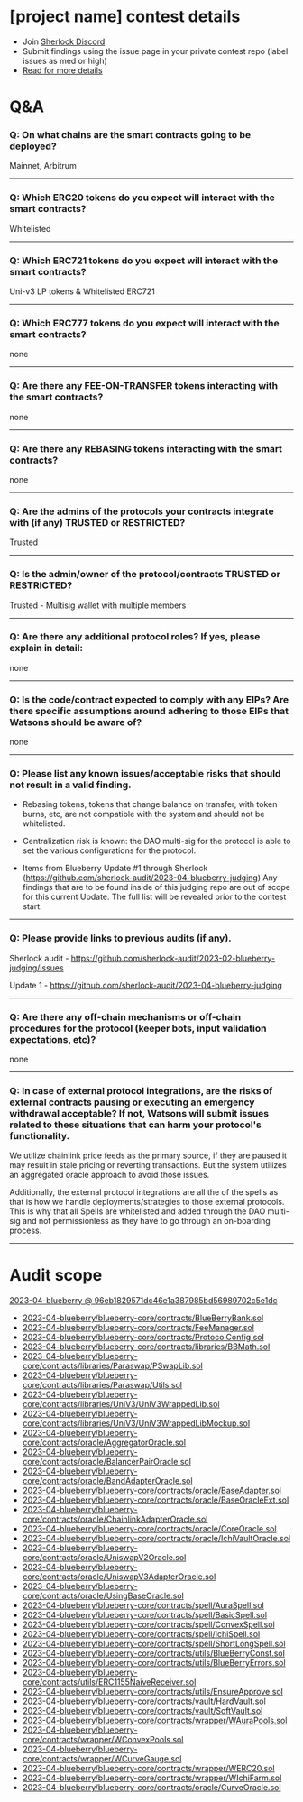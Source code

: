 
# [project name] contest details

- Join [Sherlock Discord](https://discord.gg/MABEWyASkp)
- Submit findings using the issue page in your private contest repo (label issues as med or high)
- [Read for more details](https://docs.sherlock.xyz/audits/watsons)

# Q&A

### Q: On what chains are the smart contracts going to be deployed?
Mainnet, Arbitrum
___

### Q: Which ERC20 tokens do you expect will interact with the smart contracts? 
Whitelisted
___

### Q: Which ERC721 tokens do you expect will interact with the smart contracts? 
Uni-v3 LP tokens & Whitelisted ERC721
___

### Q: Which ERC777 tokens do you expect will interact with the smart contracts? 
none
___

### Q: Are there any FEE-ON-TRANSFER tokens interacting with the smart contracts?

none
___

### Q: Are there any REBASING tokens interacting with the smart contracts?

none
___

### Q: Are the admins of the protocols your contracts integrate with (if any) TRUSTED or RESTRICTED?
Trusted
___

### Q: Is the admin/owner of the protocol/contracts TRUSTED or RESTRICTED?
Trusted - Multisig wallet with multiple members 
___

### Q: Are there any additional protocol roles? If yes, please explain in detail:
none
___

### Q: Is the code/contract expected to comply with any EIPs? Are there specific assumptions around adhering to those EIPs that Watsons should be aware of?
none
___

### Q: Please list any known issues/acceptable risks that should not result in a valid finding.
- Rebasing tokens, tokens that change balance on transfer, with token burns, etc, are not compatible with the system and should not be whitelisted.

- Centralization risk is known: the DAO multi-sig for the protocol is able to set the various configurations for the protocol. 

- Items from Blueberry Update #1 through Sherlock (https://github.com/sherlock-audit/2023-04-blueberry-judging) Any findings that are to be found inside of this judging repo are out of scope for this current Update. The full list will be revealed prior to the contest start.
___

### Q: Please provide links to previous audits (if any).
Sherlock audit - https://github.com/sherlock-audit/2023-02-blueberry-judging/issues

Update 1 - https://github.com/sherlock-audit/2023-04-blueberry-judging
___

### Q: Are there any off-chain mechanisms or off-chain procedures for the protocol (keeper bots, input validation expectations, etc)?
none
___

### Q: In case of external protocol integrations, are the risks of external contracts pausing or executing an emergency withdrawal acceptable? If not, Watsons will submit issues related to these situations that can harm your protocol's functionality.
We utilize chainlink price feeds as the primary source, if they are paused it may result in stale pricing or reverting transactions. But the system utilizes an aggregated oracle approach to avoid those issues.

Additionally, the external protocol integrations are all the of the spells as that is how we handle deployments/strategies to those external protocols. This is why that all Spells are whitelisted and added through the DAO multi-sig and not permissionless as they have to go through an on-boarding process.  
___



# Audit scope


[2023-04-blueberry @ 96eb1829571dc46e1a387985bd56989702c5e1dc](https://github.com/sherlock-audit/2023-04-blueberry/tree/96eb1829571dc46e1a387985bd56989702c5e1dc)
- [2023-04-blueberry/blueberry-core/contracts/BlueBerryBank.sol](2023-04-blueberry/blueberry-core/contracts/BlueBerryBank.sol)
- [2023-04-blueberry/blueberry-core/contracts/FeeManager.sol](2023-04-blueberry/blueberry-core/contracts/FeeManager.sol)
- [2023-04-blueberry/blueberry-core/contracts/ProtocolConfig.sol](2023-04-blueberry/blueberry-core/contracts/ProtocolConfig.sol)
- [2023-04-blueberry/blueberry-core/contracts/libraries/BBMath.sol](2023-04-blueberry/blueberry-core/contracts/libraries/BBMath.sol)
- [2023-04-blueberry/blueberry-core/contracts/libraries/Paraswap/PSwapLib.sol](2023-04-blueberry/blueberry-core/contracts/libraries/Paraswap/PSwapLib.sol)
- [2023-04-blueberry/blueberry-core/contracts/libraries/Paraswap/Utils.sol](2023-04-blueberry/blueberry-core/contracts/libraries/Paraswap/Utils.sol)
- [2023-04-blueberry/blueberry-core/contracts/libraries/UniV3/UniV3WrappedLib.sol](2023-04-blueberry/blueberry-core/contracts/libraries/UniV3/UniV3WrappedLib.sol)
- [2023-04-blueberry/blueberry-core/contracts/libraries/UniV3/UniV3WrappedLibMockup.sol](2023-04-blueberry/blueberry-core/contracts/libraries/UniV3/UniV3WrappedLibMockup.sol)
- [2023-04-blueberry/blueberry-core/contracts/oracle/AggregatorOracle.sol](2023-04-blueberry/blueberry-core/contracts/oracle/AggregatorOracle.sol)
- [2023-04-blueberry/blueberry-core/contracts/oracle/BalancerPairOracle.sol](2023-04-blueberry/blueberry-core/contracts/oracle/BalancerPairOracle.sol)
- [2023-04-blueberry/blueberry-core/contracts/oracle/BandAdapterOracle.sol](2023-04-blueberry/blueberry-core/contracts/oracle/BandAdapterOracle.sol)
- [2023-04-blueberry/blueberry-core/contracts/oracle/BaseAdapter.sol](2023-04-blueberry/blueberry-core/contracts/oracle/BaseAdapter.sol)
- [2023-04-blueberry/blueberry-core/contracts/oracle/BaseOracleExt.sol](2023-04-blueberry/blueberry-core/contracts/oracle/BaseOracleExt.sol)
- [2023-04-blueberry/blueberry-core/contracts/oracle/ChainlinkAdapterOracle.sol](2023-04-blueberry/blueberry-core/contracts/oracle/ChainlinkAdapterOracle.sol)
- [2023-04-blueberry/blueberry-core/contracts/oracle/CoreOracle.sol](2023-04-blueberry/blueberry-core/contracts/oracle/CoreOracle.sol)
- [2023-04-blueberry/blueberry-core/contracts/oracle/IchiVaultOracle.sol](2023-04-blueberry/blueberry-core/contracts/oracle/IchiVaultOracle.sol)
- [2023-04-blueberry/blueberry-core/contracts/oracle/UniswapV2Oracle.sol](2023-04-blueberry/blueberry-core/contracts/oracle/UniswapV2Oracle.sol)
- [2023-04-blueberry/blueberry-core/contracts/oracle/UniswapV3AdapterOracle.sol](2023-04-blueberry/blueberry-core/contracts/oracle/UniswapV3AdapterOracle.sol)
- [2023-04-blueberry/blueberry-core/contracts/oracle/UsingBaseOracle.sol](2023-04-blueberry/blueberry-core/contracts/oracle/UsingBaseOracle.sol)
- [2023-04-blueberry/blueberry-core/contracts/spell/AuraSpell.sol](2023-04-blueberry/blueberry-core/contracts/spell/AuraSpell.sol)
- [2023-04-blueberry/blueberry-core/contracts/spell/BasicSpell.sol](2023-04-blueberry/blueberry-core/contracts/spell/BasicSpell.sol)
- [2023-04-blueberry/blueberry-core/contracts/spell/ConvexSpell.sol](2023-04-blueberry/blueberry-core/contracts/spell/ConvexSpell.sol)
- [2023-04-blueberry/blueberry-core/contracts/spell/IchiSpell.sol](2023-04-blueberry/blueberry-core/contracts/spell/IchiSpell.sol)
- [2023-04-blueberry/blueberry-core/contracts/spell/ShortLongSpell.sol](2023-04-blueberry/blueberry-core/contracts/spell/ShortLongSpell.sol)
- [2023-04-blueberry/blueberry-core/contracts/utils/BlueBerryConst.sol](2023-04-blueberry/blueberry-core/contracts/utils/BlueBerryConst.sol)
- [2023-04-blueberry/blueberry-core/contracts/utils/BlueBerryErrors.sol](2023-04-blueberry/blueberry-core/contracts/utils/BlueBerryErrors.sol)
- [2023-04-blueberry/blueberry-core/contracts/utils/ERC1155NaiveReceiver.sol](2023-04-blueberry/blueberry-core/contracts/utils/ERC1155NaiveReceiver.sol)
- [2023-04-blueberry/blueberry-core/contracts/utils/EnsureApprove.sol](2023-04-blueberry/blueberry-core/contracts/utils/EnsureApprove.sol)
- [2023-04-blueberry/blueberry-core/contracts/vault/HardVault.sol](2023-04-blueberry/blueberry-core/contracts/vault/HardVault.sol)
- [2023-04-blueberry/blueberry-core/contracts/vault/SoftVault.sol](2023-04-blueberry/blueberry-core/contracts/vault/SoftVault.sol)
- [2023-04-blueberry/blueberry-core/contracts/wrapper/WAuraPools.sol](2023-04-blueberry/blueberry-core/contracts/wrapper/WAuraPools.sol)
- [2023-04-blueberry/blueberry-core/contracts/wrapper/WConvexPools.sol](2023-04-blueberry/blueberry-core/contracts/wrapper/WConvexPools.sol)
- [2023-04-blueberry/blueberry-core/contracts/wrapper/WCurveGauge.sol](2023-04-blueberry/blueberry-core/contracts/wrapper/WCurveGauge.sol)
- [2023-04-blueberry/blueberry-core/contracts/wrapper/WERC20.sol](2023-04-blueberry/blueberry-core/contracts/wrapper/WERC20.sol)
- [2023-04-blueberry/blueberry-core/contracts/wrapper/WIchiFarm.sol](2023-04-blueberry/blueberry-core/contracts/wrapper/WIchiFarm.sol)
- [2023-04-blueberry/blueberry-core/contracts/oracle/CurveOracle.sol](2023-04-blueberry/blueberry-core/contracts/oracle/CurveOracle.sol)




